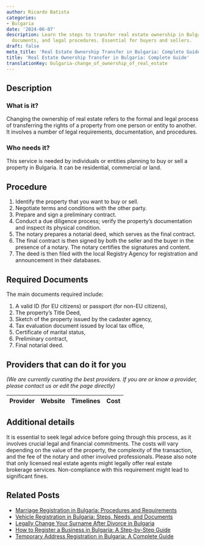 ```yaml
---
author: Ricardo Batista
categories:
- Bulgaria
date: '2024-06-07'
description: Learn the steps to transfer real estate ownership in Bulgaria, required
  documents, and legal procedures. Essential for buyers and sellers.
draft: false
meta_title: 'Real Estate Ownership Transfer in Bulgaria: Complete Guide'
title: 'Real Estate Ownership Transfer in Bulgaria: Complete Guide'
translationKey: bulgaria-change_of_ownership_of_real_estate
---
```


## Description
### What is it?
Changing the ownership of real estate refers to the formal and legal process of transferring the rights of a property from one person or entity to another. It involves a number of legal requirements, documentation, and procedures.

### Who needs it?
This service is needed by individuals or entities planning to buy or sell a property in Bulgaria. It can be residential, commercial or land.

## Procedure
1. Identify the property that you want to buy or sell.
2. Negotiate terms and conditions with the other party.
3. Prepare and sign a preliminary contract. 
4. Conduct a due diligence process; verify the property’s documentation and inspect its physical condition. 
5. The notary prepares a notarial deed, which serves as the final contract. 
6. The final contract is then signed by both the seller and the buyer in the presence of a notary. The notary certifies the signatures and content. 
7. The deed is then filed with the local Registry Agency for registration and announcement in their databases.

## Required Documents
The main documents required include: 
1. A valid ID (for EU citizens) or passport (for non-EU citizens),
2. The property’s Title Deed,
3. Sketch of the property issued by the cadaster agency,
4. Tax evaluation document issued by local tax office,
5. Certificate of marital status,
6. Preliminary contract, 
7. Final notarial deed.

## Providers that can do it for you

_(We are currently curating the best providers. If you are or know a provider, please contact us or edit the page directly)_

| Provider        |     Website     |     Timelines    |       Cost      |
| --------------- | --------------- |  :-------------: | :-------------: |

## Additional details
It is essential to seek legal advice before going through this process, as it involves crucial legal and financial commitments. The costs will vary depending on the value of the property, the complexity of the transaction, and the fee of the notary and other involved professionals. Please also note that only licensed real estate agents might legally offer real estate brokerage services. Non-compliance with this requirement might lead to significant fines.


## Related Posts

- [Marriage Registration in Bulgaria: Procedures and Requirements](https://tramitit.com/guides/bulgaria/marriage_registration/)
- [Vehicle Registration in Bulgaria: Steps, Needs, and Documents](https://tramitit.com/guides/bulgaria/registration_of_a_new_vehicle/)
- [Legally Change Your Surname After Divorce in Bulgaria](https://tramitit.com/guides/bulgaria/registration_of_name_change_after_divorce/)
- [How to Register a Business in Bulgaria: A Step-by-Step Guide](https://tramitit.com/guides/bulgaria/business_registration/)
- [Temporary Address Registration in Bulgaria: A Complete Guide](https://tramitit.com/guides/bulgaria/temporary_address_registration/)